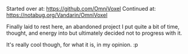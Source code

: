 Started over at: https://github.com/OmniVoxel
Continued at: https://notabug.org/Vandarin/OmniVoxel

Finally laid to rest here, an abandoned project I put quite a bit of time, thought, and energy into but ultimately decided not to progress with it.

It's really cool though, for what it is, in my opinion. :p

